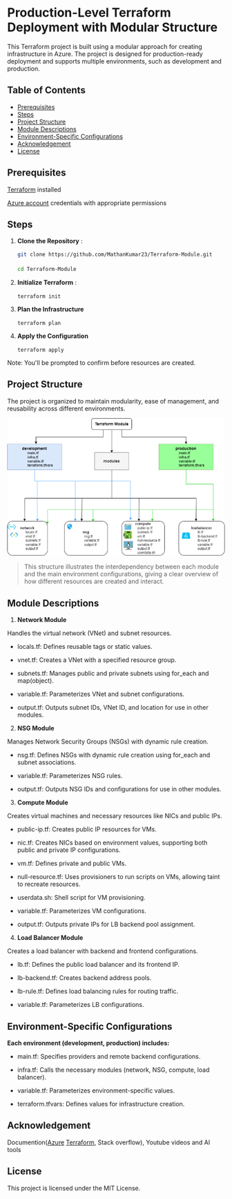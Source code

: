 # Production-Level Terraform Deployment with Modular Structure

This Terraform project is built using a modular approach for creating infrastructure in Azure. The project is designed for production-ready deployment and supports multiple environments, such as development and production.

## Table of Contents

- [Prerequisites](#prerequisites)
- [Steps](#setps)
- [Project Structure](#projectStructure)
- [Module Descriptions](#moduleDescriptions)
- [Environment-Specific Configurations](#EnvironmenTSpecificConfigurations)
- [Acknowledgement](#acknowledgement)
- [License](#license)

## Prerequisites

[Terraform](https://developer.hashicorp.com/terraform/install) installed

[Azure account](https://azure.microsoft.com/en-in/get-started/azure-portal) credentials with appropriate permissions

## Steps

1. **Clone the Repository** :

   ```bash
   git clone https://github.com/MathanKumar23/Terraform-Module.git

   cd Terraform-Module

   ```

2. **Initialize Terraform** :

   `terraform init`

3. **Plan the Infrastructure**

   `terraform plan`

4. **Apply the Configuration**

   `terraform apply`

Note: You'll be prompted to confirm before resources are created.

## Project Structure

The project is organized to maintain modularity, ease of management, and reusability across different environments.

![Module Structure](./images/terraform-module.png)

> This structure illustrates the interdependency between each module and the main environment configurations, giving a clear overview of how different resources are created and interact.

## Module Descriptions

1. **Network Module**

Handles the virtual network (VNet) and subnet resources.

- locals.tf: Defines reusable tags or static values.

- vnet.tf: Creates a VNet with a specified resource group.

- subnets.tf: Manages public and private subnets using for_each and map(object).

- variable.tf: Parameterizes VNet and subnet configurations.

- output.tf: Outputs subnet IDs, VNet ID, and location for use in other modules.

2. **NSG Module**

Manages Network Security Groups (NSGs) with dynamic rule creation.

- nsg.tf: Defines NSGs with dynamic rule creation using for_each and subnet associations.

- variable.tf: Parameterizes NSG rules.

- output.tf: Outputs NSG IDs and configurations for use in other modules.

3. **Compute Module**

Creates virtual machines and necessary resources like NICs and public IPs.

- public-ip.tf: Creates public IP resources for VMs.

- nic.tf: Creates NICs based on environment values, supporting both public and private IP configurations.

- vm.tf: Defines private and public VMs.

- null-resource.tf: Uses provisioners to run scripts on VMs, allowing taint to recreate resources.

- userdata.sh: Shell script for VM provisioning.

- variable.tf: Parameterizes VM configurations.

- output.tf: Outputs private IPs for LB backend pool assignment.

4. **Load Balancer Module**

Creates a load balancer with backend and frontend configurations.

- lb.tf: Defines the public load balancer and its frontend IP.

- lb-backend.tf: Creates backend address pools.

- lb-rule.tf: Defines load balancing rules for routing traffic.

- variable.tf: Parameterizes LB configurations.

## Environment-Specific Configurations

**Each environment (development, production) includes:**

- main.tf: Specifies providers and remote backend configurations.

- infra.tf: Calls the necessary modules (network, NSG, compute, load balancer).

- variable.tf: Parameterizes environment-specific values.

- terraform.tfvars: Defines values for infrastructure creation.

## Acknowledgement

Documention([Azure](https://learn.microsoft.com/en-us/azure/developer/terraform/) [Terraform](https://registry.terraform.io/providers/hashicorp/azurerm/latest/docs), Stack overflow), Youtube videos and AI tools

## License

This project is licensed under the MIT License.
